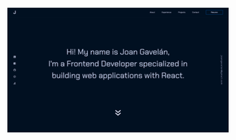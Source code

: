 ![Site Screenshot](https://github.com/joangavelan/personal-site/blob/main/public/images/site-screenshot.png?raw=true)
